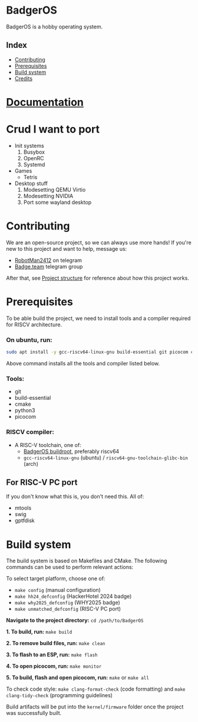 # BadgerOS

BadgerOS is a hobby operating system.

## Index
- [Contributing](#contributing)
- [Prerequisites](#prerequisites)
- [Build system](#build-system)
- [Credits](#credits)



# [Documentation](./docs/README.md)



# Crud I want to port
- Init systems
  1. Busybox
  2. OpenRC
  3. Systemd
- Games
  - Tetris
- Desktop stuff
  1. Modesetting QEMU Virtio
  2. Modesetting NVIDIA
  3. Port some wayland desktop



# Contributing
We are an open-source project, so we can always use more hands!
If you're new to this project and want to help, message us:
- [RobotMan2412](https://t.me/robotman2412) on telegram
- [Badge.team](https://t.me/+StQpEWyhnb96Y88p) telegram group

After that, see [Project structure](./docs/project_structure.md) for reference about how this project works.



# Prerequisites
To be able build the project, we need to install tools and a compiler required for RISCV architecture.

### On ubuntu, run:
```sh
sudo apt install -y gcc-riscv64-linux-gnu build-essential git picocom cmake python3
```
Above command installs all the tools and compiler listed below.

### Tools:
- git
- build-essential
- cmake
- python3
- picocom

### RISCV compiler:
- A RISC-V toolchain, one of:
    - [BadgerOS buildroot](https://github.com/badgeteam/mch2025-badgeros-buildroot), preferably riscv64
    - `gcc-riscv64-linux-gnu` (ubuntu) / `riscv64-gnu-toolchain-glibc-bin` (arch)


## For RISC-V PC port
If you don't know what this is, you don't need this. All of:
- mtools
- swig
- gptfdisk



# Build system
The build system is based on Makefiles and CMake.
The following commands can be used to perform relevant actions:

To select target platform, choose one of:
- `make config` (manual configuration)
- `make hh24_defconfig` (HackerHotel 2024 badge)
- `make why2025_defconfig` (WHY2025 badge)
- `make unmatched_defconfig` (RISC-V PC port)


**Navigate to the project directory:** `cd /path/to/BadgerOS`
    
**1. To build, run:** `make build`
    
**2. To remove build files, run:** `make clean`

**3. To flash to an ESP, run:** `make flash`

**4. To open picocom, run:** `make monitor`

**5. To build, flash and open picocom, run:** `make` or `make all`

To check code style: `make clang-format-check` (code formatting) and `make clang-tidy-check` (programming guidelines)

Build artifacts will be put into the `kernel/firmware` folder once the project was successfully built.
